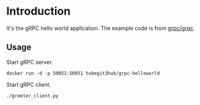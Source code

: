 # Introduction

It's the gRPC hello world application. The example code is from [grpc/grpc](https://github.com/grpc/grpc/tree/master/examples/python/helloworld).

## Usage

Start gRPC server.

```
docker run -d -p 50051:50051 tobegit3hub/grpc-helloworld
```

Start gRPC client.

```
./greeter_client.py
```
